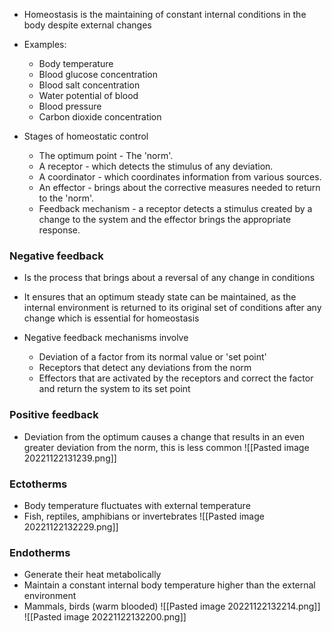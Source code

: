 - Homeostasis is the maintaining of constant internal conditions in the body despite external changes
- Examples:
    - Body temperature
    - Blood glucose concentration
    - Blood salt concentration
    - Water potential of blood
    - Blood pressure
    - Carbon dioxide concentration

- Stages of homeostatic control
    - The optimum point - The 'norm'.
    - A receptor - which detects the stimulus of any deviation.
    - A coordinator - which coordinates information from various sources.
    - An effector - brings about the corrective measures needed to return to the 'norm'.
    - Feedback mechanism - a receptor detects a stimulus created by a change to the system and the effector brings the appropriate response.

### Negative feedback
- Is the process that brings about a reversal of any change in conditions
- It ensures that an optimum steady state can be maintained, as the internal environment is returned to its original set of conditions after any change which is essential for homeostasis

- Negative feedback mechanisms involve
    - Deviation of a factor from its normal value or 'set point'
    - Receptors that detect any deviations from the norm
    - Effectors that are activated by the receptors and correct the factor and return the system to its set point

### Positive feedback
- Deviation from the optimum causes a change that results in an even greater deviation from the norm, this is less common
![[Pasted image 20221122131239.png]]

### Ectotherms
- Body temperature fluctuates with external temperature
- Fish, reptiles, amphibians or invertebrates
![[Pasted image 20221122132229.png]]

### Endotherms
- Generate their heat metabolically
- Maintain a constant internal body temperature higher than the external environment
- Mammals, birds (warm blooded)
![[Pasted image 20221122132214.png]]
![[Pasted image 20221122132200.png]]
